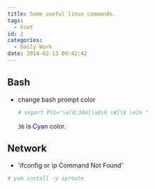 ```yaml
---
title: Some useful linux commands.
tags:
  - Font
id: 2
categories:
  - Daily Work
date: 2014-02-13 09:42:42
---
```

## Bash

* change bash prompt color

  ```sh
  # export PS1="\e[0;36m[\u@\h \W]\$ \e[m "
  ```
  `36` is <span style="color:blue">Cyan</span> color.


## Network

*  'ifconfig or ip Command Not Found'

  ```sh
  # yum install -y iproute
  ```

